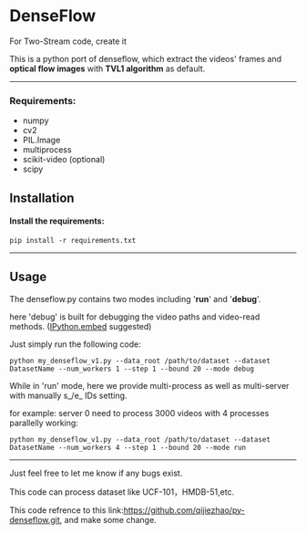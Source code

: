 # DenseFlow
For Two-Stream code, create it

This is a python port of denseflow, which extract the videos' frames and **optical flow images** with **TVL1 algorithm** as default.

---

### Requirements:
- numpy
- cv2
- PIL.Image
- multiprocess
- scikit-video (optional)
- scipy

## Installation
#### Install the requirements:
```
pip install -r requirements.txt

```

---

## Usage
The denseflow.py contains two modes including '**run**' and '**debug**'.


here 'debug' is built for debugging the video paths and video-read methods. ([IPython.embed](http://ipython.org/ipython-doc/dev/interactive/reference.html#embedding) suggested)

Just simply run the following code:

```
python my_denseflow_v1.py --data_root /path/to/dataset --dataset DatasetName --num_workers 1 --step 1 --bound 20 --mode debug

```
While in 'run' mode, here we provide multi-process as well as multi-server with manually s_/e_ IDs setting.

for example:  server 0 need to process 3000 videos with 4 processes parallelly working:

```
python my_denseflow_v1.py --data_root /path/to/dataset --dataset DatasetName --num_workers 4 --step 1 --bound 20 --mode run
```

---

Just feel free to let me know if any bugs exist.

This code can process dataset like UCF-101，HMDB-51,etc.

This code refrence to this link:https://github.com/qijiezhao/py-denseflow.git, and make some change.
